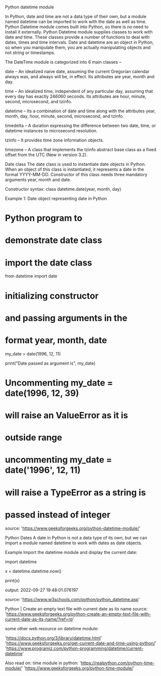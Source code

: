 

Python datetime module

In Python, date and time are not a data type of their own,
but a module named datetime can be imported to work with the date as well as time.
Python Datetime module comes built into Python, so there is no need to install it externally. 
Python Datetime module supplies classes to work with date and time.
These classes provide a number of functions to deal with dates, times and time intervals. Date and datetime are an object in Python, so when you manipulate them, you are actually manipulating objects and not string or timestamps. 


The DateTime module is categorized into 6 main classes – 

date – An idealized naive date, assuming the current Gregorian calendar always was,
and always will be, in effect. Its attributes are year, month and day.

time – An idealized time, independent of any particular day,
assuming that every day has exactly 24*60*60 seconds. Its attributes are hour, minute, second, microsecond, and tzinfo.

datetime – Its a combination of date and time along with the attributes year, month, day, hour, minute, second, microsecond, and tzinfo.

timedelta – A duration expressing the difference between two date, time, or datetime instances to microsecond resolution.

tzinfo – It provides time zone information objects.

timezone – A class that implements the tzinfo abstract base class as a fixed offset from the UTC (New in version 3.2).


Date class
The date class is used to instantiate date objects in Python. When an object of this class is instantiated,
it represents a date in the format YYYY-MM-DD. Constructor of this class needs three mandatory arguments year, month and date.


Constructor syntax:  class datetime.date(year, month, day)


Example 1: Date object representing date in Python
# Python program to
# demonstrate date class

# import the date class
from datetime import date

# initializing constructor
# and passing arguments in the
# format year, month, date
my_date = date(1996, 12, 11)

print("Date passed as argument is", my_date)

# Uncommenting my_date = date(1996, 12, 39)
# will raise an ValueError as it is
# outside range

# uncommenting my_date = date('1996', 12, 11)
# will raise a TypeError as a string is
# passed instead of integer


source: 'https://www.geeksforgeeks.org/python-datetime-module/'





Python Dates
A date in Python is not a data type of its own, but we can import a module named datetime to work with dates as date objects.

Example
Import the datetime module and display the current date:

import datetime

x = datetime.datetime.now()

print(x)


output:
2022-09-27 19:48:01.076197

source: 'https://www.w3schools.com/python/python_datetime.asp'



Python | Create an empty text file with current date as its name
source: 'https://www.geeksforgeeks.org/python-create-an-empty-text-file-with-current-date-as-its-name/?ref=rp'



some other web resource on datetime module:

'https://docs.python.org/3/library/datetime.html'
'https://www.geeksforgeeks.org/get-current-date-and-time-using-python/'
'https://www.programiz.com/python-programming/datetime/current-datetime'


Also read on:
time module in python:
'https://realpython.com/python-time-module/'
'https://www.geeksforgeeks.org/python-time-module/'
